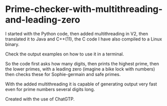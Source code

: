 # Prime-checker-with-multithreading-and-leading-zero
I started with the Python code, then added multithreading in V2, then translated it to Java and C++(11), the C code I have also compiled to a Linux binary.

Check the output examples on how to use it in a terminal.

So the code first asks how many digits, then prints the highest prime, then the lower primes, with a leading zero (imagine a bike lock with numbers)
then checks these for Sophie-germain and safe primes.

With the added multithreading it is capable of generating output very fast even for prime numbers several digits long.

Created with the use of ChatGTP.
